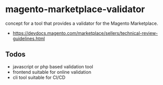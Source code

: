 # magento-marketplace-validator

concept for a tool that provides a validator for the Magento Marketplace. 

* https://devdocs.magento.com/marketplace/sellers/technical-review-guidelines.html


## Todos

* javascript or php based validation tool
* frontend suitable for online validation
* cli tool suitable for CI/CD 

